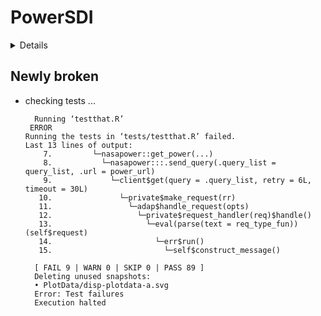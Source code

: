 # PowerSDI

<details>

* Version: 1.0.0
* GitHub: https://github.com/gabrielblain/PowerSDI
* Source code: https://github.com/cran/PowerSDI
* Date/Publication: 2024-01-15 11:20:02 UTC
* Number of recursive dependencies: 83

Run `revdepcheck::revdep_details(, "PowerSDI")` for more info

</details>

## Newly broken

*   checking tests ...
    ```
      Running ‘testthat.R’
     ERROR
    Running the tests in ‘tests/testthat.R’ failed.
    Last 13 lines of output:
        7.         └─nasapower::get_power(...)
        8.           └─nasapower:::.send_query(.query_list = query_list, .url = power_url)
        9.             └─client$get(query = .query_list, retry = 6L, timeout = 30L)
       10.               └─private$make_request(rr)
       11.                 └─adap$handle_request(opts)
       12.                   └─private$request_handler(req)$handle()
       13.                     └─eval(parse(text = req_type_fun))(self$request)
       14.                       └─err$run()
       15.                         └─self$construct_message()
      
      [ FAIL 9 | WARN 0 | SKIP 0 | PASS 89 ]
      Deleting unused snapshots:
      • PlotData/disp-plotdata-a.svg
      Error: Test failures
      Execution halted
    ```

